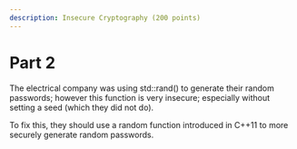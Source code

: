 ```yaml
---
description: Insecure Cryptography (200 points)
---
```


# Part 2

The electrical company was using std::rand() to generate their random passwords; however this function is very insecure; especially without setting a seed (which they did not do).&#x20;

To fix this, they should use a random function introduced in C++11 to more securely generate random passwords.
